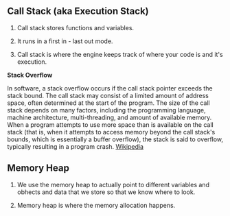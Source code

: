 ## Call Stack (aka Execution Stack)

1. Call stack stores functions and variables.

2. It runs in a first in - last out mode.

3. Call stack is where the engine keeps track of where your code is and it's execution.

**Stack Overflow**

In software, a stack overflow occurs if the call stack pointer exceeds the stack bound. The call stack may consist of a limited amount of address space, often determined at the start of the program. The size of the call stack depends on many factors, including the programming language, machine architecture, multi-threading, and amount of available memory. When a program attempts to use more space than is available on the call stack (that is, when it attempts to access memory beyond the call stack's bounds, which is essentially a buffer overflow), the stack is said to overflow, typically resulting in a program crash. [Wikipedia](https://en.wikipedia.org/wiki/Stack_overflow)

## Memory Heap

1. We use the memory heap to actually point to different variables and obhects and data that we store so that we know where to look.

2. Memory heap is where the memory allocation happens.
